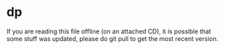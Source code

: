 # dp

If you are reading this file offline (on an attached CD), it is possible that some stuff was updated, please do git pull to get the most recent version.

